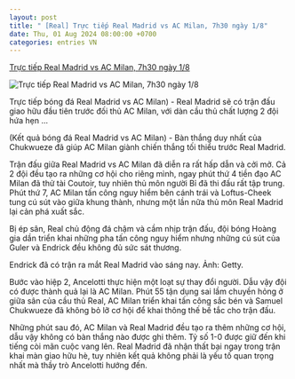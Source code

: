 ```yaml
---
layout: post
title: " [Real] Trực tiếp Real Madrid vs AC Milan, 7h30 ngày 1/8"
date: Thu, 01 Aug 2024 08:00:00 +0700
categories: entries VN
---
```

[Trực tiếp Real Madrid vs AC Milan, 7h30 ngày 1/8](https://thethao247.vn/458-truc-tiep-real-madrid-vs-ac-milan-7h30-ngay-1-8-d337204.html)

![Trực tiếp Real Madrid vs AC Milan, 7h30 ngày 1/8](https://cdn-img.thethao247.vn/storage/files/btvttqt3/social-thumb/2024/07/31/2-1722420751-172001avatar.jpg)

Trực tiếp bóng đá Real Madrid vs AC Milan) - Real Madrid sẽ có trận đấu giao hữu đầu tiên trước đối thủ AC Milan, với dàn cầu thủ chất lượng 2 đội hứa hẹn ...

(Kết quả bóng đá Real Madrid vs AC Milan) - Bàn thắng duy nhất của Chukwueze đã giúp AC Milan giành chiến thắng tối thiểu trước Real Madrid.

Trận đấu giữa Real Madrid vs AC Milan đã diễn ra rất hấp dẫn và cởi mở. Cả 2 đội đều tạo ra những cơ hội cho riêng mình, ngay phút thứ 4 tiền đạo AC Milan đã thử tài Coutoir, tuy nhiên thủ môn người Bỉ đã thi đấu rất tập trung. Phút thứ 7, AC Milan tấn công nguy hiểm bên cánh trái và Loftus-Cheek tung cú sút vào giữa khung thành, nhưng một lần nữa thủ môn Real Madrid lại cản phá xuất sắc.

Bị ép sân, Real chủ động đá chậm và cầm nhịp trận đấu, đội bóng Hoàng gia dần triển khai những pha tấn công nguy hiểm nhưng những cú sút của Guler và Endrick đều không đủ sức sát thương.

Endrick đã có trận ra mắt Real Madrid vào sáng nay. Ảnh: Getty.

Bước vào hiệp 2, Ancelotti thực hiện một loạt sự thay đổi người. Dẫu vậy đội có được thành quả lại là AC Milan. Phút 55 tận dụng sai lầm chuyền hỏng ở giữa sân của cầu thủ Real, AC Milan triển khai tấn công sắc bén và Samuel Chukwueze đã không bỏ lỡ cơ hội để khai thông thế bế tắc cho trận đấu.

Những phút sau đó, AC Milan và Real Madrid đều tạo ra thêm những cơ hội, dẫu vậy không có bàn thắng nào được ghi thêm. Tỷ số 1-0 được giữ đến khi tiếng còi mãn cuộc vang lên. Real Madrid đã nhận thất bại ngay trong trận khai màn giao hữu hè, tuy nhiên kết quả không phải là yếu tố quan trọng nhất mà thầy trò Ancelotti hướng đến.

